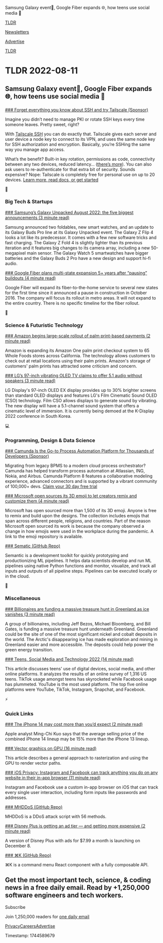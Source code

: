 Samsung Galaxy event📱, Google Fiber expands 🌐, how teens use social media 🧒

[TLDR](/)

[Newsletters](/newsletters)

[Advertise](https://advertise.tldr.tech/)

[TLDR](/)

# TLDR 2022-08-11

## Samsung Galaxy event📱, Google Fiber expands 🌐, how teens use social media 🧒

### 

[### Forget everything you know about SSH and try Tailscale (Sponsor)](https://tailscale.com/tailscale-ssh/?utm_source=tldr&amp;utm_medium=email&amp;utm_campaign=2022-08-11&amp;utm_term=ssh&amp;utm_content=lp)

Imagine you didn’t need to manage PKI or rotate SSH keys every time someone leaves. Pretty sweet, right?

With [Tailscale SSH](https://tailscale.com/tailscale-ssh/?utm_source=tldr&utm_medium=email&utm_campaign=2022-08-11&utm_term=SSH&utm_content=lp) you can do exactly that. Tailscale gives each server and user device a node key to connect to its VPN, and uses the same node key for SSH authorization and encryption. Basically, you’re SSHing the same way you manage app access.

What’s the benefit? Built-in key rotation, permissions as code, connectivity between any two devices, reduced latency… ([there’s more](https://tailscale.com/tailscale-ssh/?utm_source=tldr&utm_medium=email&utm_campaign=2022-08-11&utm_term=SSH&utm_content=lp)). You can also ask users to re-authenticate for that extra bit of security. Sounds expensive? Nope: Tailscale is completely free for personal use on up to 20 devices. [Learn more, read docs, or get started](https://tailscale.com/tailscale-ssh/?utm_source=tldr&utm_medium=email&utm_campaign=2022-08-11&utm_term=SSH&utm_content=lp)

📱

### Big Tech & Startups

[### Samsung’s Galaxy Unpacked August 2022: the five biggest announcements (3 minute read)](https://www.theverge.com/2022/8/10/23299070/samsung-galaxy-unpacked-august-2022-announcements-z-flip-fold-4-watch-5-pro-buds-2?utm_source=tldrnewsletter)

Samsung announced two foldables, new smart watches, and an update to its Galaxy Buds Pro line at its Galaxy Unpacked event. The Galaxy Z Flip 4 looks a lot like its predecessor. It comes with a few new software tricks and fast charging. The Galaxy Z Fold 4 is slightly lighter than its previous iteration and it features big changes to its camera array, including a new 50-megapixel main sensor. The Galaxy Watch 5 smartwatches have bigger batteries and the Galaxy Buds 2 Pro have a new design and support hi-fi audio.

[### Google Fiber plans multi-state expansion 5+ years after “pausing” buildouts (4 minute read)](https://arstechnica.com/information-technology/2022/08/google-fiber-plans-multi-state-expansion-5-years-after-pausing-buildouts/?utm_source=tldrnewsletter)

Google Fiber will expand its fiber-to-the-home service to several new states for the first time since it announced a pause in construction in October 2016. The company will focus its rollout in metro areas. It will not expand to the entire country. There is no specific timeline for the fiber rollout.

🚀

### Science & Futuristic Technology

[### Amazon begins large-scale rollout of palm print-based payments (2 minute read)](https://arstechnica.com/gadgets/2022/08/amazon-begins-large-scale-rollout-of-palm-print-based-payments/?utm_source=tldrnewsletter)

Amazon is expanding its Amazon One palm print checkout system to 65 Whole Foods stores across California. The technology allows customers to check out at retail locations using their palm prints. Amazon's storage of customers' palm prints has attracted some criticism and concern.

[### LG’s 97-inch vibrating OLED TV claims to offer 5.1 audio without speakers (3 minute read)](https://arstechnica.com/gadgets/2022/08/lgs-97-inch-vibrating-oled-tv-claims-to-offer-5-1-audio-without-speakers/?utm_source=tldrnewsletter)

LG Display's 97-inch OLED EX display provides up to 30% brighter screens than standard OLED displays and features LG's Film Cinematic Sound OLED (CSO) technology. Film CSO allows displays to generate sound by vibrating. The new display will have a 5.1-channel sound system that offers a cinematic level of immersion. It is currently being demoed at the K-Display 2022 conference in South Korea.

💻

### Programming, Design & Data Science

[### Camunda Is the Go-to Process Automation Platform for Thousands of Developers (Sponsor)](https://go.camunda.com/process-orchestration-saas-trial-tldr/?utm_campaign=trial.camundacloud.en&amp;utm_source=tldr&amp;utm_medium=paid_leadgen&amp;utm_content=august)

Migrating from legacy BPMS to a modern cloud process orchestrator? Camunda has helped transform process automation at Atlassian, ING, Nokia, and Airbus. Camunda Platform 8 features a collaborative modeling experience, advanced connectors and is supported by a vibrant community of 100,000+ devs. [Claim your 30 day free trial](https://go.camunda.com/process-orchestration-saas-trial-tldr/?utm_campaign=Trial.CamundaCloud.EN&utm_source=tldr&utm_medium=paid_leadgen&utm_content=august)

[### Microsoft open sources its 3D emoji to let creators remix and customize them (4 minute read)](https://www.theverge.com/2022/8/10/23299527/microsoft-emoji-open-source-creators?scrolla=5eb6d68b7fedc32c19ef33b4?utm_source=tldrnewsletter)

Microsoft has open sourced more than 1,500 of its 3D emoji. Anyone is free to remix and build upon the designs. The collection includes emojis that span across different people, religions, and countries. Part of the reason Microsoft open sourced its work is because the company observed a change in how emojis were used in the workplace during the pandemic. A link to the emoji repository is available.

[### Sematic (GitHub Repo)](https://github.com/sematic-ai/sematic?utm_source=tldrnewsletter)

Semantic is a development toolkit for quickly prototyping and productionizing ML pipelines. It helps data scientists develop and run ML pipelines using native Python functions and monitor, visualize, and track all inputs and outputs of all pipeline steps. Pipelines can be executed locally or in the cloud.

🎁

### Miscellaneous

[### Billionaires are funding a massive treasure hunt in Greenland as ice vanishes (3 minute read)](https://www.cnn.com/2022/08/08/world/greenland-melting-mineral-mining-climate/index.html?utm_source=tldrnewsletter)

A group of billionaires, including Jeff Bezos, Michael Bloomberg, and Bill Gates, is funding a massive treasure hunt underneath Greenland. Greenland could be the site of one of the most significant nickel and cobalt deposits in the world. The Arctic's disappearing ice has made exploration and mining in Greenland easier and more accessible. The deposits could help power the green energy transition.

[### Teens, Social Media and Technology 2022 (14 minute read)](https://www.pewresearch.org/internet/2022/08/10/teens-social-media-and-technology-2022/?utm_source=tldrnewsletter)

This article discusses teens' use of digital devices, social media, and other online platforms. It analyzes the results of an online survey of 1,316 US teens. TikTok usage amongst teens has skyrocketed while Facebook usage has plummeted. YouTube is the most used platform. The top five online platforms were YouTube, TikTok, Instagram, Snapchat, and Facebook.

⚡

### Quick Links

[### The iPhone 14 may cost more than you’d expect (2 minute read)](https://www.theverge.com/2022/8/10/23300000/iphone-14-more-expensive-cost-iphone-13-pro-max-apple-rumors?utm_source=tldrnewsletter)

Apple analyst Ming-Chi Kuo says that the average selling price of the combined iPhone 14 lineup may be 15% more than the iPhone 13 lineup.

[### Vector graphics on GPU (16 minute read)](https://gasiulis.name/vector-graphics-on-gpu/?utm_source=tldrnewsletter)

This article describes a general approach to rasterization and using the GPU to render vector paths.

[### iOS Privacy: Instagram and Facebook can track anything you do on any website in their in-app browser (11 minute read)](https://krausefx.com/blog/ios-privacy-instagram-and-facebook-can-track-anything-you-do-on-any-website-in-their-in-app-browser?utm_source=tldrnewsletter)

Instagram and Facebook use a custom in-app browser on iOS that can track every single user interaction, including form inputs like passwords and addresses.

[### MHDDoS (GitHub Repo)](https://github.com/matrixtm/mhddos?utm_source=tldrnewsletter)

MHDDoS is a DDoS attack script with 56 methods.

[### Disney Plus is getting an ad tier — and getting more expensive (2 minute read)](https://www.polygon.com/23300486/disney-plus-subscription-ads-pricing?scrolla=5eb6d68b7fedc32c19ef33b4?utm_source=tldrnewsletter)

A version of Disney Plus with ads for $7.99 a month is launching on December 8.

[### ⌘K (GitHub Repo)](https://github.com/pacocoursey/cmdk?utm_source=tldrnewsletter)

⌘K is a command menu React component with a fully composable API.

## Get the most important tech, science, & coding news in a free daily email. Read by +1,250,000 software engineers and tech workers.

Subscribe

Join 1,250,000 readers for [one daily email](/api/latest/tech)

[Privacy](/privacy)[Careers](https://jobs.ashbyhq.com/tldr.tech)[Advertise](/tech/advertise)

Timestamp: 1744589679